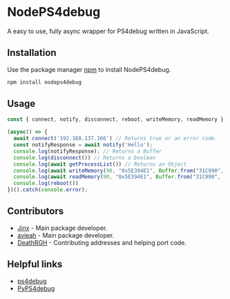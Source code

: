 # NodePS4debug

A easy to use, fully async wrapper for PS4debug written in JavaScript.

## Installation

Use the package manager [npm](https://nodejs.org/en/) to install NodePS4debug.

```bash
npm install nodeps4debug
```

## Usage

```javascript
const { connect, notify, disconnect, reboot, writeMemory, readMemory } = require("nodeps4debug");

(async() => {
  await connect('192.168.137.166') // Returns true or an error code.
  const notifyResponse = await notify('Hello');
  console.log(notifyResponse); // Returns a Buffer
  console.log(disconnect()) // Returns a boolean
  console.log(await getProcessList()) // Returns an Object
  console.log(await writeMemory(90, "0x5E394E1", Buffer.from("31C990", 'hex')))
  console.log(await readMemory(90, "0x5E394E1", Buffer.from("31C990", 'hex')))
  console.log(reboot())
})().catch(console.error);
```

## Contributors

- [Jinx](https://github.com/D5GY) - Main package developer.
- [avieah](https://github.com/Cykotic) - Main package developer.
- [DeathRGH](https://github.com/DeathRGH) - Contributing addresses and helping port code.

## Helpful links

- [ps4debug](https://github.com/jogolden/ps4debug)
- [PyPS4debug](https://github.com/Jay184/PyPS4debug)
